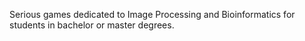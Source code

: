 Serious games dedicated to Image Processing and Bioinformatics for students in bachelor or master degrees.
